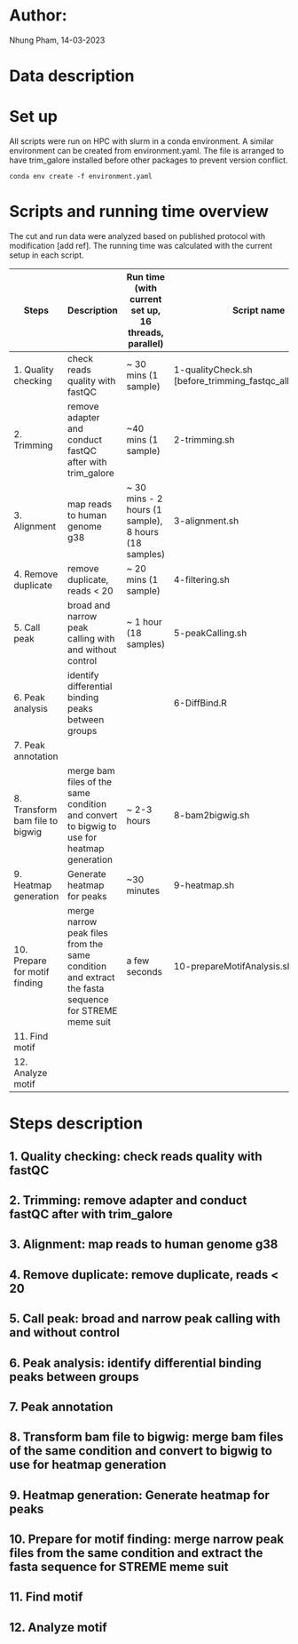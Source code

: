 # Author:
Nhung Pham, 14-03-2023

# Data description

# Set up
All scripts were run on HPC with slurm in a conda environment. A similar environment can be created from environment.yaml. The file is arranged to have trim_galore installed before other packages to prevent version conflict. 

```
conda env create -f environment.yaml
```
# Scripts and running time overview

The cut and run data were analyzed based on published protocol with modification [add ref]. The running time was calculated with the current setup in each script. 

|Steps | Description | Run time (with current set up, 16 threads, parallel)| Script name|
|------|-------------|-----------------|------------|
|1. Quality checking  | check reads quality with fastQC | ~ 30 mins (1 sample) | 1-qualityCheck.sh [before_trimming_fastqc_all_samples.sh]|
|2. Trimming| remove adapter and conduct fastQC after with trim_galore | ~40 mins (1 sample) |2-trimming.sh |
|3. Alignment| map reads to human genome g38| ~ 30 mins - 2 hours (1 sample), 8 hours (18 samples) | 3-alignment.sh |
|4. Remove duplicate | remove duplicate, reads < 20 |~ 20 mins (1 sample) | 4-filtering.sh |
|5. Call peak| broad and narrow peak calling with and without control | ~ 1 hour (18 samples) | 5-peakCalling.sh |
|6. Peak analysis| identify differential binding peaks between groups| | 6-DiffBind.R  |
|7. Peak annotation | | | |
|8. Transform bam file to bigwig | merge bam files of the same condition and convert to bigwig to use for heatmap generation | ~ 2-3 hours |8-bam2bigwig.sh|
|9. Heatmap generation| Generate heatmap for peaks |~30 minutes |9-heatmap.sh |
|10. Prepare for motif finding| merge narrow peak files from the same condition and extract the fasta sequence for STREME meme suit | a few seconds |10-prepareMotifAnalysis.sh |
|11. Find motif | | | |
|12. Analyze motif | | | | 

# Steps description

## 1. Quality checking: check reads quality with fastQC
## 2. Trimming: remove adapter and conduct fastQC after with trim_galore
## 3. Alignment: map reads to human genome g38
## 4. Remove duplicate: remove duplicate, reads < 20 
## 5. Call peak: broad and narrow peak calling with and without control
## 6. Peak analysis: identify differential binding peaks between groups
## 7. Peak annotation
## 8. Transform bam file to bigwig: merge bam files of the same condition and convert to bigwig to use for heatmap generation
## 9. Heatmap generation: Generate heatmap for peaks
## 10. Prepare for motif finding: merge narrow peak files from the same condition and extract the fasta sequence for STREME meme suit
## 11. Find motif 
## 12. Analyze motif 
